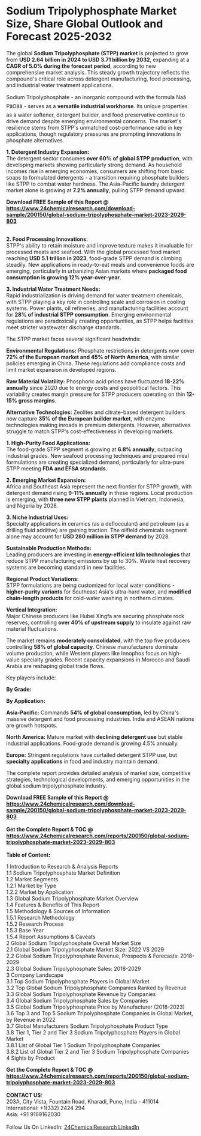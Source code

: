 <h1>Sodium Tripolyphosphate Market Size, Share Global Outlook and Forecast 2025-2032</h1><p>The global <strong>Sodium Tripolyphosphate (STPP) market</strong> is projected to grow from <strong>USD 2.64 billion in 2024 to USD 3.71 billion by 2032</strong>, expanding at a <strong>CAGR of 5.0% during the forecast period</strong>, according to new comprehensive market analysis. This steady growth trajectory reflects the compound's critical role across detergent manufacturing, food processing, and industrial water treatment applications.</p><p>Sodium Tripolyphosphate - an inorganic compound with the formula NaâPâOââ - serves as a <strong>versatile industrial workhorse</strong>. Its unique properties as a water softener, detergent builder, and food preservative continue to drive demand despite emerging environmental concerns. The market's resilience stems from STPP's unmatched cost-performance ratio in key applications, though regulatory pressures are prompting innovations in phosphate alternatives.</p><p><strong>1. Detergent Industry Expansion:</strong><br>
The detergent sector consumes <strong>over 60% of global STPP production</strong>, with developing markets showing particularly strong demand. As household incomes rise in emerging economies, consumers are shifting from basic soaps to formulated detergents - a transition requiring phosphate builders like STPP to combat water hardness. The Asia-Pacific laundry detergent market alone is growing at <strong>7.2% annually</strong>, pulling STPP demand upward.</p><div><b>Download FREE Sample of this Report @ 
            <a href="https://www.24chemicalresearch.com/download-sample/200150/global-sodium-tripolyphosphate-market-2023-2029-803">
            https://www.24chemicalresearch.com/download-sample/200150/global-sodium-tripolyphosphate-market-2023-2029-803</a></b></div><br><p><strong>2. Food Processing Innovations:</strong><br>
STPP's ability to retain moisture and improve texture makes it invaluable for processed meats and seafood. With the global processed food market reaching <strong>USD 5.1 trillion in 2023</strong>, food-grade STPP demand is climbing steadily. New applications in ready-to-eat meals and convenience foods are emerging, particularly in urbanizing Asian markets where <strong>packaged food consumption is growing 12% year-over-year</strong>.</p><p><strong>3. Industrial Water Treatment Needs:</strong><br>
Rapid industrialization is driving demand for water treatment chemicals, with STPP playing a key role in controlling scale and corrosion in cooling systems. Power plants, oil refineries, and manufacturing facilities account for <strong>28% of industrial STPP consumption</strong>. Emerging environmental regulations are paradoxically creating opportunities, as STPP helps facilities meet stricter wastewater discharge standards.</p><p>The STPP market faces several significant headwinds:</p><p><strong>Environmental Regulations:</strong> Phosphate restrictions in detergents now cover <strong>72% of the European market and 45% of North America</strong>, with similar policies emerging in China. These regulations add compliance costs and limit market expansion in developed regions.</p><p><strong>Raw Material Volatility:</strong> Phosphoric acid prices have fluctuated <strong>18-22% annually</strong> since 2020 due to energy costs and geopolitical factors. This variability creates margin pressure for STPP producers operating on thin <strong>12-15% gross margins</strong>.</p><p><strong>Alternative Technologies:</strong> Zeolites and citrate-based detergent builders now capture <strong>35% of the European builder market</strong>, with enzyme technologies making inroads in premium detergents. However, alternatives struggle to match STPP's cost-effectiveness in developing markets.</p><p><strong>1. High-Purity Food Applications:</strong><br>
The food-grade STPP segment is growing at <strong>6.8% annually</strong>, outpacing industrial grades. New seafood processing techniques and prepared meal formulations are creating specialized demand, particularly for ultra-pure STPP meeting <strong>FDA and EFSA standards</strong>.</p><p><strong>2. Emerging Market Expansion:</strong><br>
Africa and Southeast Asia represent the next frontier for STPP growth, with detergent demand rising <strong>9-11% annually</strong> in these regions. Local production is emerging, with <strong>three new STPP plants</strong> planned in Vietnam, Indonesia, and Nigeria by 2026.</p><p><strong>3. Niche Industrial Uses:</strong><br>
Specialty applications in ceramics (as a deflocculant) and petroleum (as a drilling fluid additive) are gaining traction. The oilfield chemicals segment alone may account for <strong>USD 280 million in STPP demand</strong> by 2028.</p><p><strong>Sustainable Production Methods:</strong><br>
	Leading producers are investing in <strong>energy-efficient kiln technologies</strong> that reduce STPP manufacturing emissions by up to 30%. Waste heat recovery systems are becoming standard in new facilities.</p><p><strong>Regional Product Variations:</strong><br>
	STPP formulations are being customized for local water conditions - <strong>higher-purity variants</strong> for Southeast Asia's ultra-hard water, and <strong>modified chain-length products</strong> for cold-water washing in northern climates.</p><p><strong>Vertical Integration:</strong><br>
	Major Chinese producers like Hubei Xingfa are securing phosphate rock reserves, controlling <strong>over 40% of upstream supply</strong> to insulate against raw material fluctuations.</p><p>The market remains <strong>moderately consolidated</strong>, with the top five producers controlling <strong>58% of global capacity</strong>. Chinese manufacturers dominate volume production, while Western players like Innophos focus on high-value specialty grades. Recent capacity expansions in Morocco and Saudi Arabia are reshaping global trade flows.</p><p>Key players include:</p><p><strong>By Grade:</strong></p><p><strong>By Application:</strong></p><p><strong>Asia-Pacific:</strong> Commands <strong>54% of global consumption</strong>, led by China's massive detergent and food processing industries. India and ASEAN nations are growth hotspots.</p><p><strong>North America:</strong> Mature market with <strong>declining detergent use</strong> but stable industrial applications. Food-grade demand is growing 4.5% annually.</p><p><strong>Europe:</strong> Stringent regulations have curtailed detergent STPP use, but <strong>specialty applications</strong> in food and industry maintain demand.</p><p>The complete report provides detailed analysis of market size, competitive strategies, technological developments, and emerging opportunities in the global sodium tripolyphosphate industry.</p><div><b>Download FREE Sample of this Report @ 
            <a href="https://www.24chemicalresearch.com/download-sample/200150/global-sodium-tripolyphosphate-market-2023-2029-803">
            https://www.24chemicalresearch.com/download-sample/200150/global-sodium-tripolyphosphate-market-2023-2029-803</a></b></div><br><div><b>Get the Complete Report & TOC @ 
            <a href="https://www.24chemicalresearch.com/reports/200150/global-sodium-tripolyphosphate-market-2023-2029-803">
            https://www.24chemicalresearch.com/reports/200150/global-sodium-tripolyphosphate-market-2023-2029-803</a></b></div><br>
            <b>Table of Content:</b><p>1 Introduction to Research & Analysis Reports<br />
    1.1 Sodium Tripolyphosphate Market Definition<br />
    1.2 Market Segments<br />
        1.2.1 Market by Type<br />
        1.2.2 Market by Application<br />
    1.3 Global Sodium Tripolyphosphate Market Overview<br />
    1.4 Features & Benefits of This Report<br />
    1.5 Methodology & Sources of Information<br />
        1.5.1 Research Methodology<br />
        1.5.2 Research Process<br />
        1.5.3 Base Year<br />
        1.5.4 Report Assumptions & Caveats<br />
2 Global Sodium Tripolyphosphate Overall Market Size<br />
    2.1 Global Sodium Tripolyphosphate Market Size: 2022 VS 2029<br />
    2.2 Global Sodium Tripolyphosphate Revenue, Prospects & Forecasts: 2018-2029<br />
    2.3 Global Sodium Tripolyphosphate Sales: 2018-2029<br />
3 Company Landscape<br />
    3.1 Top Sodium Tripolyphosphate Players in Global Market<br />
    3.2 Top Global Sodium Tripolyphosphate Companies Ranked by Revenue<br />
    3.3 Global Sodium Tripolyphosphate Revenue by Companies<br />
    3.4 Global Sodium Tripolyphosphate Sales by Companies<br />
    3.5 Global Sodium Tripolyphosphate Price by Manufacturer (2018-2023)<br />
    3.6 Top 3 and Top 5 Sodium Tripolyphosphate Companies in Global Market, by Revenue in 2022<br />
    3.7 Global Manufacturers Sodium Tripolyphosphate Product Type<br />
    3.8 Tier 1, Tier 2 and Tier 3 Sodium Tripolyphosphate Players in Global Market<br />
        3.8.1 List of Global Tier 1 Sodium Tripolyphosphate Companies<br />
        3.8.2 List of Global Tier 2 and Tier 3 Sodium Tripolyphosphate Companies<br />
4 Sights by Product</p><div><b>Get the Complete Report & TOC @ 
            <a href="https://www.24chemicalresearch.com/reports/200150/global-sodium-tripolyphosphate-market-2023-2029-803">
            https://www.24chemicalresearch.com/reports/200150/global-sodium-tripolyphosphate-market-2023-2029-803</a></b></div><br><b>CONTACT US:</b><br>
            203A, City Vista, Fountain Road, Kharadi, Pune, India - 411014<br>
            International: +1(332) 2424 294<br>
            Asia: +91 9169162030 <br><br>
            Follow Us On LinkedIn: <a href="https://www.linkedin.com/company/24chemicalresearch/">24ChemicalResearch LinkedIn</a>